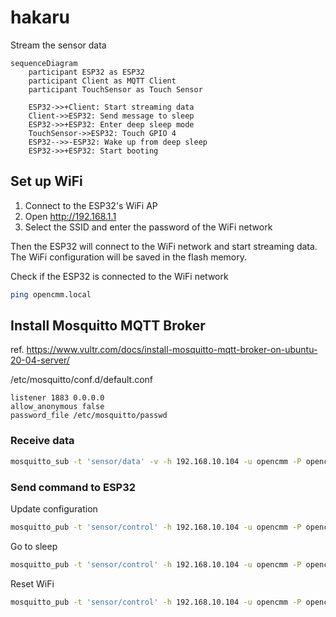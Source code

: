 # hakaru
Stream the sensor data

```mermaid
sequenceDiagram
    participant ESP32 as ESP32
    participant Client as MQTT Client
    participant TouchSensor as Touch Sensor

    ESP32->>+Client: Start streaming data
    Client->>ESP32: Send message to sleep
    ESP32->>+ESP32: Enter deep sleep mode
    TouchSensor->>ESP32: Touch GPIO 4
    ESP32-->>-ESP32: Wake up from deep sleep
    ESP32->>+ESP32: Start booting
```

## Set up WiFi
1. Connect to the ESP32's WiFi AP
2. Open http://192.168.1.1
3. Select the SSID and enter the password of the WiFi network

Then the ESP32 will connect to the WiFi network and start streaming data.  
The WiFi configuration will be saved in the flash memory.

Check if the ESP32 is connected to the WiFi network
```bash
ping opencmm.local
```

## Install Mosquitto MQTT Broker

ref. https://www.vultr.com/docs/install-mosquitto-mqtt-broker-on-ubuntu-20-04-server/

/etc/mosquitto/conf.d/default.conf
```
listener 1883 0.0.0.0
allow_anonymous false
password_file /etc/mosquitto/passwd
```

### Receive data

```bash
mosquitto_sub -t 'sensor/data' -v -h 192.168.10.104 -u opencmm -P opencmm
```

### Send command to ESP32

Update configuration
```bash
mosquitto_pub -t 'sensor/control' -h 192.168.10.104 -u opencmm -P opencmm -m '{"command": "config", "interval": 1000, "threshold": 100 }'
```

Go to sleep
```bash
mosquitto_pub -t 'sensor/control' -h 192.168.10.104 -u opencmm -P opencmm -m '{"command": "deepSleep" }'
```

Reset WiFi
```bash
mosquitto_pub -t 'sensor/control' -h 192.168.10.104 -u opencmm -P opencmm -m '{"command": "resetWifi" }'
```